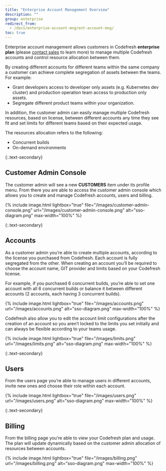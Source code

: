 ```yaml
---
title: "Enterprise Account Management Overview"
description: ""
group: enterprise
redirect_from:
  - /docs/enterprise-account-mng/ent-account-mng/
toc: true
---
```


  Enterprise account management allows customers in Codefresh **enterprise plan** (please [contact sales](https://codefresh.io/contact-sales/) to learn more) to manage multiple Codefresh accounts and control resource allocation between them.
  
  
  By creating different accounts for different teams within the same company a customer can achieve complete segregation of assets between the teams. For example:
  
  - Grant developers access to developer only assets (e.g. Kubernetes dev cluster) and production operation team access to production only assets.
  - Segregate different product teams within your organization.
  
  In addition, the customer admin can easily manage multiple Codefresh resources, based on license, between different accounts any time they see fit and set limits for different teams based on their expected usage.

  The resources allocation refers to the following:

  - Concurrent builds
  - On-demand environments

{:.text-secondary}
## Customer Admin Console

The customer admin will see a new **CUSTOMERS** item under its profile menu. From there you are able to access the customer admin console which allows you to create and manage Codefresh accounts, users and billing.

{% include image.html
  lightbox="true"
  file="/images/customer-admin-console.png"
  url="/images/customer-admin-console.png"
  alt="sso-diagram.png"
  max-width="100%"
    %}

{:.text-secondary}
## Accounts

As a customer admin you’re able to create multiple accounts, according to the license you purchased from Codefresh. Each account is fully segregated from the other.
  When creating an account you’ll be required to choose the account name, GIT provider and limits based on your Codefresh license.
  
  For example, if you purchased 6 concurrent builds, you’re able to set one account with all 6 concurrent builds or balance it between different accounts (2 accounts, each having 3 concurrent builds).

{% include image.html
  lightbox="true"
  file="/images/accounts.png"
  url="/images/accounts.png"
  alt="sso-diagram.png"
  max-width="100%"
    %}

Codefresh also allow you to edit the account limit configurations after the creation of an account so you aren’t locked to the limits you set initially and can always be flexible according to your teams usage.

{% include image.html
  lightbox="true"
  file="/images/limits.png"
  url="/images/limits.png"
  alt="sso-diagram.png"
  max-width="100%"
    %}

{:.text-secondary}
## Users

From the users page you’re able to manage users in different accounts, invite new ones and choose their role within each account.

{% include image.html
  lightbox="true"
  file="/images/users.png"
  url="/images/users.png"
  alt="sso-diagram.png"
  max-width="100%"
    %}

{:.text-secondary}
## Billing

From the billing page you’re able to view your Codefresh plan and usage. The plan will update dynamically based on the customer admin allocation of resources between accounts.

{% include image.html
  lightbox="true"
  file="/images/billing.png"
  url="/images/billing.png"
  alt="sso-diagram.png"
  max-width="100%"
    %}
